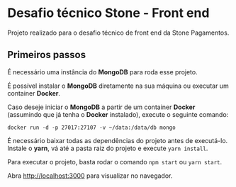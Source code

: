 # Desafio técnico Stone - Front end

Projeto realizado para o desafio técnico de front end da Stone Pagamentos.

## Primeiros passos
É necessário uma instância do **MongoDB** para roda esse projeto.

É possível instalar o **MongoDB** diretamente na sua máquina ou executar um container **Docker**.

Caso deseje iniciar o **MongoDB** a partir de um container **Docker** (assumindo que já tenha o **Docker** instalado), execute o seguinte comando:

```
docker run -d -p 27017:27107 -v ~/data:/data/db mongo
```

É necessário baixar todas as dependências do projeto antes de executá-lo. Instale o **yarn**, vá até a pasta raiz do projeto e execute `yarn install`.

Para executar o projeto, basta rodar o comando `npm start` ou `yarn start`.

Abra [http://localhost:3000](http://localhost:3000) para visualizar no navegador.

